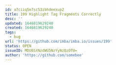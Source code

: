 ```yaml
---
id: a7ciiq5e7sc53ibhdeexup2
title: 199 Highlight Tag Fragments Correctly
desc: ''
updated: 1646819629240
created: 1646819629240
tags:
  - bug
url: 'https://github.com/imba/imba.io/issues/199'
status: OPEN
issueID: MDU6SXNzdWU5NzYyNzQzOTU=
author: 'https://github.com/somebee'
---
```


<!--!https://gitspeak.com/-/nip50vLeaf404-->
